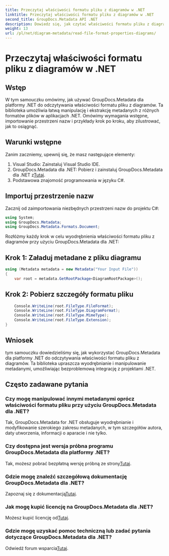 ```yaml
---
title: Przeczytaj właściwości formatu pliku z diagramów w .NET
linktitle: Przeczytaj właściwości formatu pliku z diagramów w .NET
second_title: GroupDocs.Metadata API .NET
description: Dowiedz się, jak czytać właściwości formatu pliku z diagramów w .NET przy użyciu GroupDocs.Metadata. Wyodrębnij szczegółowe metadane bez wysiłku.
weight: 13
url: /pl/net/diagram-metadata/read-file-format-properties-diagrams/
---
```


# Przeczytaj właściwości formatu pliku z diagramów w .NET

## Wstęp
W tym samouczku omówimy, jak używać GroupDocs.Metadata dla platformy .NET do odczytywania właściwości formatu pliku z diagramów. Ta biblioteka umożliwia łatwą manipulację i ekstrakcję metadanych z różnych formatów plików w aplikacjach .NET. Omówimy wymagania wstępne, importowanie przestrzeni nazw i przykłady krok po kroku, aby zilustrować, jak to osiągnąć.

## Warunki wstępne
Zanim zaczniemy, upewnij się, że masz następujące elementy:
1. Visual Studio: Zainstaluj Visual Studio IDE.
2.  GroupDocs.Metadata dla .NET: Pobierz i zainstaluj GroupDocs.Metadata dla .NET z[Tutaj](https://releases.groupdocs.com/metadata/net/).
3. Podstawowa znajomość programowania w języku C#.

## Importuj przestrzenie nazw
Zacznij od zaimportowania niezbędnych przestrzeni nazw do projektu C#:
```csharp
using System;
using GroupDocs.Metadata;
using GroupDocs.Metadata.Formats.Document;
```

Rozłóżmy każdy krok w celu wyodrębnienia właściwości formatu pliku z diagramów przy użyciu GroupDocs.Metadata dla .NET:
## Krok 1: Załaduj metadane z pliku diagramu
```csharp
using (Metadata metadata = new Metadata("Your Input File"))
{
    var root = metadata.GetRootPackage<DiagramRootPackage>();
```
## Krok 2: Pobierz szczegóły formatu pliku
```csharp
    Console.WriteLine(root.FileType.FileFormat);
    Console.WriteLine(root.FileType.DiagramFormat);
    Console.WriteLine(root.FileType.MimeType);
    Console.WriteLine(root.FileType.Extension);
}
```

## Wniosek
tym samouczku dowiedzieliśmy się, jak wykorzystać GroupDocs.Metadata dla platformy .NET do odczytywania właściwości formatu pliku z diagramów. Ta biblioteka upraszcza wyodrębnianie i manipulowanie metadanymi, umożliwiając bezproblemową integrację z projektami .NET.

## Często zadawane pytania
### Czy mogę manipulować innymi metadanymi oprócz właściwości formatu pliku przy użyciu GroupDocs.Metadata dla .NET?
Tak, GroupDocs.Metadata for .NET obsługuje wyodrębnianie i modyfikowanie szerokiego zakresu metadanych, w tym szczegółów autora, daty utworzenia, informacji o aparacie i nie tylko.
### Czy dostępna jest wersja próbna programu GroupDocs.Metadata dla platformy .NET?
 Tak, możesz pobrać bezpłatną wersję próbną ze strony[Tutaj](https://releases.groupdocs.com/).
### Gdzie mogę znaleźć szczegółową dokumentację GroupDocs.Metadata dla .NET?
 Zapoznaj się z dokumentacją[Tutaj](https://tutorials.groupdocs.com/metadata/net/).
### Jak mogę kupić licencję na GroupDocs.Metadata dla .NET?
 Możesz kupić licencję od[Tutaj](https://purchase.groupdocs.com/buy).
### Gdzie mogę uzyskać pomoc techniczną lub zadać pytania dotyczące GroupDocs.Metadata dla .NET?
 Odwiedź forum wsparcia[Tutaj](https://forum.groupdocs.com/c/metadata/14).
